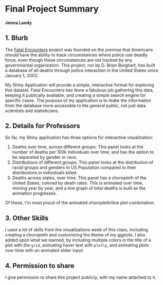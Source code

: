 # Final Project Summary
#### Jenna Landy

## 1. Blurb

The [Fatal Encounters](https://fatalencounters.org/) project was founded on the premise that Americans should have the ability to track circumstances where police use deadly force, even though these circumstances are not tracked by any governmental organization. This project, run by D. Brian Burghart, has built a database of all deaths through police interaction in the United States since January 1, 2002.

My Shiny Application will provide a simple, interactive format for exploring this dataset. Fatal Encounters has done a fabulous job gathering this data, keeping it publically available, and creating a simple search engine for specific cases. The purpose of my application is to make the information from the database more accessible to the general public, not just data scientists and statisticians.

## 2. Details for Professors

So far, my Shiny application has three options for interactive visualization:

1. Deaths over time, across different groups: This panel looks at the number of deaths per 100k individuals over time, and has the option to be separated by gender or race.
2. Distributions of different groups: This panel looks at the distribution of racial groups and genders in US Population compared to their distributions in individuals killed.
3. Deaths across states, over time: This panel has a choropleth of the United States, colored by death rates. This is animated over time, moving year by year, and a line graph of total deaths is built as the animation progresses.

Of these, I'm most proud of the animated choropleth/line plot combination.

## 3. Other Skills

I used a lot of skills from the visualizations week of this class, including creating a choropleth and customizing the theme of my ggplots. I also added upon what we learned, by including multiple colors in the title of a plot with the `grid`, animating hover text with `plotly`, and animating plots over time with an animated slider input.

## 4. Permission to share

I give permission to share this project publicly, with my name attached to it. 